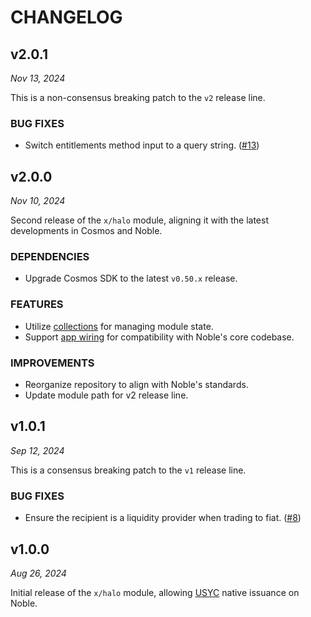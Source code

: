 # CHANGELOG

## v2.0.1

*Nov 13, 2024*

This is a non-consensus breaking patch to the `v2` release line.

### BUG FIXES

- Switch entitlements method input to a query string. ([#13](https://github.com/noble-assets/halo/pull/13))

## v2.0.0

*Nov 10, 2024*

Second release of the `x/halo` module, aligning it with the latest developments in Cosmos and Noble.

### DEPENDENCIES

- Upgrade Cosmos SDK to the latest `v0.50.x` release.

### FEATURES

- Utilize [collections](https://docs.cosmos.network/v0.50/build/packages/collections) for managing module state.
- Support [app wiring](https://docs.cosmos.network/v0.50/build/building-apps/app-go-v2) for compatibility with Noble's core codebase.

### IMPROVEMENTS

- Reorganize repository to align with Noble's standards.
- Update module path for v2 release line.

## v1.0.1

*Sep 12, 2024*

This is a consensus breaking patch to the `v1` release line.

### BUG FIXES

- Ensure the recipient is a liquidity provider when trading to fiat. ([#8](https://github.com/noble-assets/halo/pull/8))

## v1.0.0

*Aug 26, 2024*

Initial release of the `x/halo` module, allowing [USYC](https://usyc.hashnote.com) native issuance on Noble.

